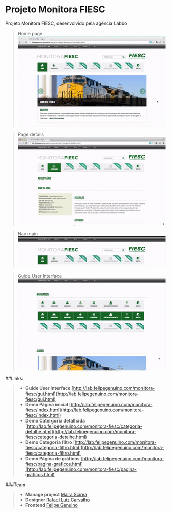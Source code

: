 # Projeto Monitora FIESC
Projeto Monitora FIESC, desenvolvido pela agência Labbo

> Home page
> ![imagem](https://raw.githubusercontent.com/felipegenuino/Agencia-Labbo-Monitora-Fiesc/gh-pages/images/gif/video-1.gif)

> Page details
> ![imagem](https://raw.githubusercontent.com/felipegenuino/Agencia-Labbo-Monitora-Fiesc/gh-pages/images/gif/video-2.gif)
 
> Nav main
> ![imagem](https://raw.githubusercontent.com/felipegenuino/Agencia-Labbo-Monitora-Fiesc/gh-pages/images/gif/video-3.gif)

> Guide User Interface 
> ![imagem](https://raw.githubusercontent.com/felipegenuino/Agencia-Labbo-Monitora-Fiesc/gh-pages/images/gif/video-4.gif)


##Links:
>- **Guide User Interface** [http://lab.felipegenuino.com/monitora-fiesc/gui.html](http://lab.felipegenuino.com/monitora-fiesc/gui.html)
>- **Demo Página inicial** [http://lab.felipegenuino.com/monitora-fiesc/index.html](http://lab.felipegenuino.com/monitora-fiesc/index.html)
>- **Demo Catergoria detalhada** [http://lab.felipegenuino.com/monitora-fiesc/categoria-detalhe.html](http://lab.felipegenuino.com/monitora-fiesc/categoria-detalhe.html)
>- **Demo Categoria filtro** [http://lab.felipegenuino.com/monitora-fiesc/categoria-filtro.html](http://lab.felipegenuino.com/monitora-fiesc/categoria-filtro.html)
>- **Demo Página de gráficos** [http://lab.felipegenuino.com/monitora-fiesc/pagina-graficos.html](http://lab.felipegenuino.com/monitora-fiesc/pagina-graficos.html)

  
###Team
>- **Manage project** [Maira Scirea](https://www.linkedin.com/profile/view?id=80148868)
>- **Designer** [Rafael Luiz Carvalho](https://www.labbo.com.br)
>- **Frontend** [Felipe Genuino](http://felipegenuino.com)


